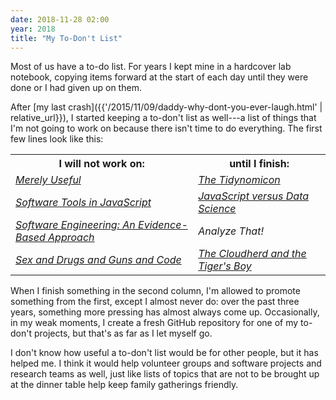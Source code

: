 ```yaml
---
date: 2018-11-28 02:00
year: 2018
title: "My To-Don't List"
---
```


Most of us have a to-do list.
For years I kept mine in a hardcover lab notebook,
copying items forward at the start of each day until they were done or I had given up on them.

After [my last crash]({{'/2015/11/09/daddy-why-dont-you-ever-laugh.html' | relative_url}}),
I started keeping a to-don't list as well---a list of things
that I'm not going to work on because there isn't time to do everything.
The first few lines look like this:

<table>
  <tr>
    <th>I will not work on:</th>
    <th>until I finish:</th>
  </tr>
  <tr>
    <td><em><a href="https://merely-useful.github.io/en/">Merely Useful</a></em></td>
    <td><em><a href="https://gvwilson.github.io/tidynomicon/">The Tidynomicon</a></em></td>
  </tr>
  <tr>
    <td><em><a href="https://github.com/software-tools-in-javascript/software-tools-in-javascript">Software Tools in JavaScript</a></em></td>
    <td><em><a href="https://software-tools-in-javascript.github.io/js-vs-ds/">JavaScript versus Data Science</a></em></td>
  </tr>
  <tr>
    <td><em><a href="{{'/ideas/' | relative_url}}">Software Engineering: An Evidence-Based Approach</a></em></td>
    <td><em>Analyze That!</em></td>
  </tr>
  <tr>
    <td><em><a href="{{'/ideas/' | relative_url}}">Sex and Drugs and Guns and Code</a></em></td>
    <td><em><a href="http://sensibleadventures.com/cloudherd-tigers-boy/">The Cloudherd and the Tiger's Boy</a></em></td>
  </tr>
</table>

When I finish something in the second column,
I'm allowed to promote something from the first,
except I almost never do:
over the past three years,
something more pressing has almost always come up.
Occasionally,
in my weak moments,
I create a fresh GitHub repository for one of my to-don't projects,
but that's as far as I let myself go.

I don't know how useful a to-don't list would be for other people,
but it has helped me.
I think it would help volunteer groups and software projects and research teams as well,
just like lists of topics that are not to be brought up at the dinner table
help keep family gatherings friendly.
